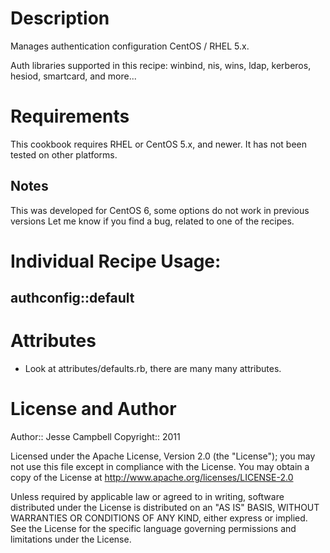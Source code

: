 Description
===========

Manages authentication configuration CentOS / RHEL 5.x.

Auth libraries supported in this recipe:
winbind, nis, wins, ldap, kerberos, hesiod, smartcard, and more...

Requirements
============

This cookbook requires RHEL or CentOS 5.x, and newer.
It has not been tested on other platforms.

Notes
-----

This was developed for CentOS 6, some options do not work in previous versions
Let me know if you find a bug, related to one of the recipes.

Individual Recipe Usage:
=======================

authconfig::default
----------------

# Attributes

- Look at attributes/defaults.rb, there are many many attributes.

License and Author
==================

Author:: Jesse Campbell
Copyright:: 2011

Licensed under the Apache License, Version 2.0 (the "License");
you may not use this file except in compliance with the License.
You may obtain a copy of the License at
    http://www.apache.org/licenses/LICENSE-2.0

Unless required by applicable law or agreed to in writing, software
distributed under the License is distributed on an "AS IS" BASIS,
WITHOUT WARRANTIES OR CONDITIONS OF ANY KIND, either express or implied.
See the License for the specific language governing permissions and
limitations under the License.
